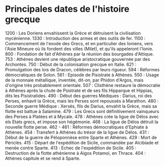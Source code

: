 # Principales dates de l'histoire grecque

1200 : Les Doriens envahissent la Grèce et détruisent la civilisation mycénienne. 
1330 : Introduction des armes et des outils de fer. 
1100 : Commencement de l'exode des Grecs, et en particulier des Ioniens, vers l'Asie Mineure où ils fondent des villes (Milet), et qu'ils appeleront l'Ionie. 
800 : Fondation de fait d'Athènes par la réunion des bourgades d'Attique. 
753 : Athènes devient une république aristocratique gouvernée par des Archontes. 
750 : Début de la colonisation grecque en Italie. 
621 : Promulgation des lois de Dracon, célèbres par leurs rigueur. 
594 : Réformes démocratiques de Solon. 
561 : Episode de Pisistrate à Athènes. 
550 : Usage de la monnaie métallique, inventée, dit-on, par Phidon d'Argos, mais d'origine très probablement orientale. 
507 : Clisthène restaure la démocratie à Athènes après la chute de Psistrate et de ses fils Hipparque et Hippias, dits les Pisistratides. 
490 : Début des guerres Médiques : Darius, roi des Perses, enhavit la Grèce, mais les Perses sont repoussés à Marathon. 
480 : Seconde guerre Médique : Xerxès, fils de Darius, envahit la Grèce, mais sa flotte est battue à Salamine. 
479 : Les Grecs sont définitivement vainqueurs des Perses à Platées et à Mycale. 
478 : Athènes crée la ligue de Délos avec els Etats grecs, et impose son hégémonie. 
468 : La ligue de Délos détruit la nouvelle flotte perse. 
462 - 461 : Réformes démocratiques d'Ephiate à Athènes. 
454 : Transfert à Athènes du trésor de la ligue de Délos. 
431 : Début de la guerre de Péloponnèse entre Sparte et Athènes. 
429 : Mort de Périclès. 
415 : Départ de l'expédition de Sicile, commandée par Alcibiade et menée contre Sparte. 
413 : Echec de l'expédition de Sicile.
405 : Destruction de la flotte athénienne à Aigos Potamoi, en Thrace. 
404 : Athènes capitule et se rend à Sparte. 